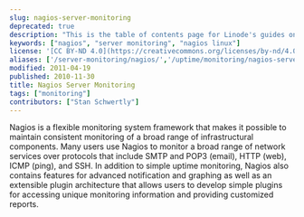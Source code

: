 ```yaml
---
slug: nagios-server-monitoring
deprecated: true
description: "This is the table of contents page for Linode's guides on how to install and configure Nagios, a web application that monitors apps, servers, and websites."
keywords: ["nagios", "server monitoring", "nagios linux"]
license: '[CC BY-ND 4.0](https://creativecommons.org/licenses/by-nd/4.0)'
aliases: ['/server-monitoring/nagios/','/uptime/monitoring/nagios-server-monitoring/']
modified: 2011-04-19
published: 2010-11-30
title: Nagios Server Monitoring
tags: ["monitoring"]
contributors: ["Stan Schwertly"]
---
```


Nagios is a flexible monitoring system framework that makes it possible to maintain consistent monitoring of a broad range of infrastructural components. Many users use Nagios to monitor a broad range of network services over protocols that include SMTP and POP3 (email), HTTP (web), ICMP (ping), and SSH. In addition to simple uptime monitoring, Nagios also contains features for advanced notification and graphing as well as an extensible plugin architecture that allows users to develop simple plugins for accessing unique monitoring information and providing customized reports.
